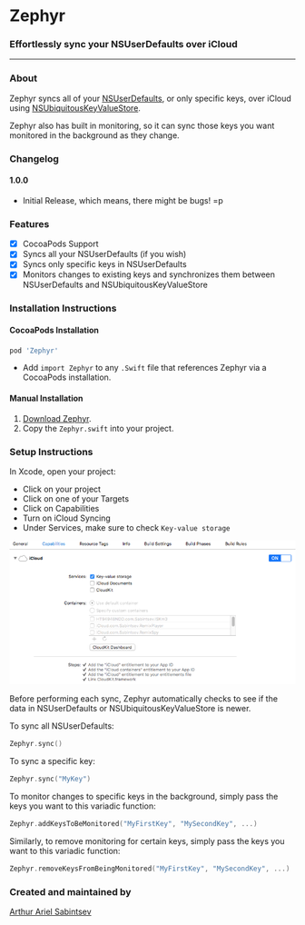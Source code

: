 # Zephyr

### Effortlessly sync your NSUserDefaults over iCloud

---
### About

Zephyr syncs all of your [NSUserDefaults](https://developer.apple.com/library/ios/documentation/Cocoa/Reference/Foundation/Classes/NSUserDefaults_Class/), or only specific keys, over iCloud using [NSUbiquitousKeyValueStore](https://developer.apple.com/library/ios/documentation/Foundation/Reference/NSUbiquitousKeyValueStore_class/).

Zephyr also has built in monitoring, so it can sync those keys you want monitored in the background as they change.

### Changelog
#### 1.0.0
- Initial Release, which means, there might be bugs! =p

### Features
- [x] CocoaPods Support
- [x] Syncs all your NSUserDefaults (if you wish)
- [x] Syncs only specific keys in NSUserDefaults
- [x] Monitors changes to existing keys and synchronizes them between NSUserDefaults and NSUbiquitousKeyValueStore

### Installation Instructions

#### CocoaPods Installation
```ruby
pod 'Zephyr'
```
- Add `import Zephyr` to any `.Swift` file that references Zephyr via a CocoaPods installation.

#### Manual Installation

1. [Download Zephyr](http://github.com/ArtSabintsev/Zephyr/archive/master.zip).
2. Copy the `Zephyr.swift` into your project.

### Setup Instructions

In Xcode, open your project:
- Click on your project
- Click on one of your Targets
- Click on Capabilities
- Turn on iCloud Syncing
- Under Services, make sure to check `Key-value storage`

![How to turn on iCloud Key Value Store Syncing](https://github.com/ArtSabintsev/Zephyr/blob/master/screenshot.png?raw=true "How to turn on iCloud Key Value Store Syncing")

Before performing each sync, Zephyr automatically checks to see if the data in NSUserDefaults or NSUbiquitousKeyValueStore is newer.

To sync all NSUserDefaults:
```Swift
Zephyr.sync()
```

To sync a specific key:
```Swift
Zephyr.sync("MyKey")
```

To monitor changes to specific keys in the background, simply pass the keys you want to this variadic function:

```Swift
Zephyr.addKeysToBeMonitored("MyFirstKey", "MySecondKey", ...)
```

Similarly, to remove monitoring for certain keys, simply pass the keys you want to this variadic function:
```Swift
Zephyr.removeKeysFromBeingMonitored("MyFirstKey", "MySecondKey", ...)
```

### Created and maintained by
[Arthur Ariel Sabintsev](http://www.sabintsev.com/)
